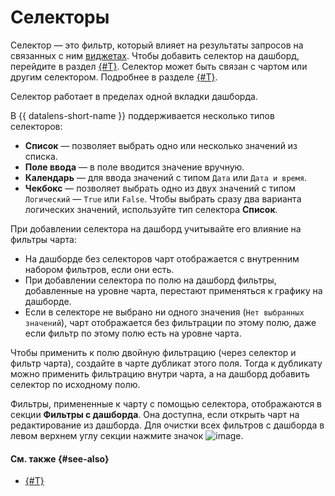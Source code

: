 # Селекторы

Селектор — это фильтр, который влияет на результаты запросов на связанных с ним [виджетах](./widget.md). Чтобы добавить селектор на дашборд, перейдите в раздел [{#T}](../operations/dashboard/add-selector.md).
Селектор может быть связан с чартом или другим селектором. Подробнее в разделе [{#T}](./link.md).

Селектор работает в пределах одной вкладки дашборда.

В {{ datalens-short-name }} поддерживается несколько типов селекторов:

* **Список** — позволяет выбрать одно или несколько значений из списка.
* **Поле ввода** — в поле вводится значение вручную.
* **Календарь** — для ввода значений с типом `Дата` или `Дата и время`.
* **Чекбокс** — позволяет выбрать одно из двух значений с типом `Логический` — `True` или `False`. Чтобы выбрать сразу два варианта логических значений, используйте тип селектора **Список**.

При добавлении селектора на дашборд учитывайте его влияние на фильтры чарта:

* На дашборде без селекторов чарт отображается с внутренним набором фильтров, если они есть.
* При добавлении селектора по полю на дашборд фильтры, добавленные на уровне чарта, перестают применяться к графику на дашборде.
* Если в селекторе не выбрано ни одного значения (`Нет выбранных значений`), чарт отображается без фильтрации по этому полю, даже если фильтр по этому полю есть на уровне чарта.

Чтобы применить к полю двойную фильтрацию (через селектор и фильтр чарта), создайте в чарте дубликат этого поля. Тогда к дубликату можно применить фильтрацию внутри чарта, а на дашборд добавить селектор по исходному полю.

Фильтры, примененные к чарту с помощью селектора, отображаются в секции **Фильтры с дашборда**. Она доступна, если открыть чарт на редактирование из дашборда. Для очистки всех фильтров с дашборда в левом верхнем углу секции нажмите значок ![image](../../_assets/console-icons/trash-bin.svg).

#### См. также {#see-also}

* [{#T}](../operations/dashboard/add-selector.md)
